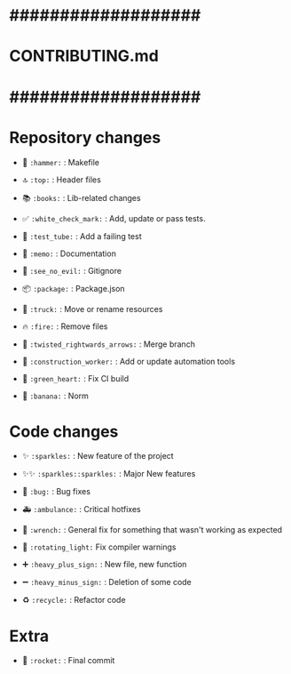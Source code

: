 # ################### #
#   CONTRIBUTING.md   #
# ################### #

# Repository changes
- 🔨 `:hammer:` : Makefile
- 🔝 `:top:` : Header files
- 📚 `:books:` : Lib-related changes

- ✅ `:white_check_mark:` : Add, update or pass tests.
- 🧪 `:test_tube:` : Add a failing test

- 📝 `:memo:` : Documentation
- 🙈 `:see_no_evil:` : Gitignore
- 📦 `:package:` : Package.json
- 🚚 `:truck:` : Move or rename resources
- 🔥 `:fire:` : Remove files
- 🔀 `:twisted_rightwards_arrows:` : Merge branch

- 👷 `:construction_worker:` : Add or update automation tools
- 💚 `:green_heart:` : Fix CI build

- 🍌 `:banana:` : Norm

# Code changes
- ✨ `:sparkles:` : New feature of the project
- ✨✨ `:sparkles::sparkles:` : Major New features

- 🐛 `:bug:` : Bug fixes
- 🚑 `:ambulance:` : Critical hotfixes
- 🔧 `:wrench:` : General fix for something that wasn't working as expected
- 🚨 `:rotating_light:` Fix compiler warnings

- ➕ `:heavy_plus_sign:` : New file, new function
- ➖ `:heavy_minus_sign:` : Deletion of some code
- ♻️ `:recycle:` : Refactor code

# Extra
- 🚀 `:rocket:` : Final commit